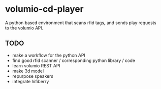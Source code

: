 # volumio-cd-player
A python based environment that scans rfid tags, and sends play requests to the volumio API.


## TODO
- make a workflow for the python API
- find good rfid scanner / corresponding python library / code
- learn volumio REST API
- make 3d model
- repurpose speakers
- integrate hifiberry
